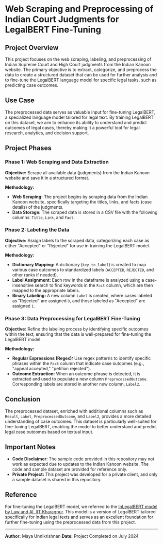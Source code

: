 # Web Scraping and Preprocessing of Indian Court Judgments for LegalBERT Fine-Tuning

## Project Overview
This project focuses on the web scraping, labeling, and preprocessing of Indian Supreme Court and High Court judgments from the Indian Kanoon website. The primary objective is to extract, categorize, and preprocess the data to create a structured dataset that can be used for further analysis and to fine-tune the LegalBERT language model for specific legal tasks, such as predicting case outcomes.

## Use Case
The preprocessed data serves as valuable input for fine-tuning LegalBERT, a specialized language model tailored for legal text. By training LegalBERT on this dataset, we aim to enhance its ability to understand and predict outcomes of legal cases, thereby making it a powerful tool for legal research, analytics, and decision support.

## Project Phases

### Phase 1: Web Scraping and Data Extraction
**Objective:** Scrape all available data (judgments) from the Indian Kanoon website and save it in a structured format.

**Methodology:**

- **Web Scraping:** The project begins by scraping data from the Indian Kanoon website, specifically targeting the titles, links, and facts (case details) of the judgments.
- **Data Storage:** The scraped data is stored in a CSV file with the following columns: `Title`, `Link`, and `Fact`.

### Phase 2: Labeling the Data
**Objective:** Assign labels to the scraped data, categorizing each case as either "Accepted" or "Rejected" for use in training the LegalBERT model.

**Methodology:**

- **Dictionary Mapping:** A dictionary (`key_to_label`) is created to map various case outcomes to standardized labels (`ACCEPTED`, `REJECTED`, and other ranks if needed).
- **Label Assignment:** Each row in the dataframe is analyzed using a case-insensitive search to find keywords in the `Fact` column, which are then mapped to the appropriate labels.
- **Binary Labeling:** A new column `Label` is created, where cases labeled as "Rejected" are assigned `0`, and those labeled as "Accepted" are assigned `1`.

### Phase 3: Data Preprocessing for LegalBERT Fine-Tuning
**Objective:** Refine the labeling process by identifying specific outcomes within the text, ensuring that the data is well-prepared for fine-tuning the LegalBERT model.

**Methodology:**

- **Regular Expressions (Regex):** Use regex patterns to identify specific phrases within the `Fact` column that indicate case outcomes (e.g., "appeal accepted," "petition rejected").
- **Outcome Extraction:** When an outcome phrase is detected, it is extracted and used to populate a new column `PreprocessedOutcome`. Corresponding labels are stored in another new column, `Label2`.

## Conclusion
The preprocessed dataset, enriched with additional columns such as `Result`, `Label`, `PreprocessedOutcome`, and `Label2`, provides a more detailed understanding of case outcomes. This dataset is particularly well-suited for fine-tuning LegalBERT, enabling the model to better understand and predict legal case outcomes based on textual input.

## Important Notes
- **Code Disclaimer:** The sample code provided in this repository may not work as expected due to updates to the Indian Kanoon website. The code and sample dataset are provided for reference only.
- **Private Project:** This project was developed for a private client, and only a sample dataset is shared in this repository.

## Reference
For fine-tuning the LegalBERT model, we referred to the [InLegalBERT model by Law and AI, IIT Kharagpur](https://huggingface.co/law-ai/InLegalBERT). This model is a version of LegalBERT tailored specifically for Indian legal texts and serves as an excellent foundation for further fine-tuning using the preprocessed data from this project.

---

**Author:** Maya Unnikrishnan 
**Date:** Project Completed on July 2024
